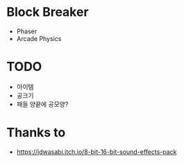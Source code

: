 # Block Breaker

+ Phaser
+ Arcade Physics


# TODO
+ 아이템
+ 공크기
+ 패들 양끝에 공모양?

# Thanks to
+ https://jdwasabi.itch.io/8-bit-16-bit-sound-effects-pack